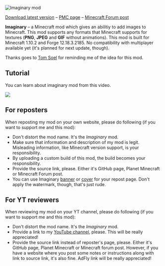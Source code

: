 ![Imaginary mod](http://i.imgur.com/Ar8Q54P.png)

[Download latest version](https://github.com/mchorse/imaginary/releases/) – [PMC page](http://www.planetminecraft.com/mod/imaginary-3880799/) – [Minecraft Forum post](http://www.minecraftforum.net/forums/mapping-and-modding/minecraft-mods/2781863-imaginary-add-pictures-to-your-world)

**Imaginary** – a Minecraft mod which gives an abilitiy to add images to Minecraft. This mod supports any formats that Minecraft supports for textures (**PNG**, **JPEG** and **GIF** without animations). This mod is built for Minecraft 1.10.2 and Forge 12.18.3.2185. No compatibility with multiplayer available yet (it's planned for next update, though).

<!-- I didn't knew how to word it, but I meant of "reminding of mod." I had this idea since September of 2016, but didn't really needed this functionality for my machinimas -->

Thanks goes to [Tom Soel](https://twitter.com/TomSoel/) for reminding me of the idea for this mod.

## Tutorial

You can learn about imaginary mod from this video.

<a href="https://youtu.be/3JMUUav_8QA"> 
    <img src="https://img.youtube.com/vi/3JMUUav_8QA/0.jpg">
</a>

## For reposters

When reposting my mod on your own website, please do following (if you want to support me and this mod):

* Don't distort the mod name. It's the *Imaginary* mod.
* Make sure that information and description of my mod is legit. Misleading information, like Minecraft version support, is your responsibility.
* By uploading a custom build of this mod, the build becomes your responsibility.
* Provide the source link, please. Either it's GitHub page, Planet Minecraft or Minecraft Forum post.
* You can use Imaginary [banner](http://i.imgur.com/Ar8Q54P.png) or [cover](http://i.imgur.com/Yqwjhta.png) for your repost page. Don't apply the watermark, though, that's just rude.

## For YT reviewers

When reviewing my mod on your YT channel, please do following (if you want to support me and this mod):

* Don't distort the mod name. It's the *Imaginary* mod.
* Provide a link to my [YouTube channel](https://www.youtube.com/channel/UCWVDjAcecHHa8UrEWMRGI8w), please. This will be really appreciated! 
* Provide the source link instead of reposter's page, please. Either it's GitHub page, Planet Minecraft or Minecraft forum post. However, if you have a website where you post some notes or instructions along with link to source link, it's also fine. AdFly link will be really appreciated!